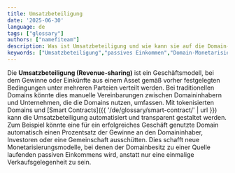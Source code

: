 ```yaml
---
title: Umsatzbeteiligung
date: '2025-06-30'
language: de
tags: ["glossary"]
authors: ["namefiteam"]
description: Was ist Umsatzbeteiligung und wie kann sie auf die Domain-Monetarisierung angewendet werden?
keywords: ["Umsatzbeteiligung","passives Einkommen","Domain-Monetarisierung","Gewinnverteilung","Smart Contracts"]
---
```



Die **Umsatzbeteiligung (Revenue-sharing)** ist ein Geschäftsmodell, bei dem Gewinne oder Einkünfte aus einem Asset gemäß vorher festgelegten Bedingungen unter mehreren Parteien verteilt werden. Bei traditionellen Domains könnte dies manuelle Vereinbarungen zwischen Domaininhabern und Unternehmen, die die Domains nutzen, umfassen. Mit tokenisierten Domains und [Smart Contracts]({{ '/de/glossary/smart-contract/' | url }}) kann die Umsatzbeteiligung automatisiert und transparent gestaltet werden. Zum Beispiel könnte eine für ein erfolgreiches Geschäft genutzte Domain automatisch einen Prozentsatz der Gewinne an den Domaininhaber, Investoren oder eine Gemeinschaft ausschütten. Dies schafft neue Monetarisierungsmodelle, bei denen der Domainbesitz zu einer Quelle laufenden passiven Einkommens wird, anstatt nur eine einmalige Verkaufsgelegenheit zu sein.
